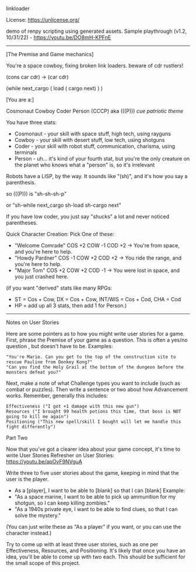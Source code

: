linkloader

License: https://unlicense.org/

demo of renpy scripting using generated assets. 
Sample playthrough (v1.2, 10/31/22) - https://youtu.be/DO8mH-KPFnE

----
[The Premise and Game mechanics]

You're a space cowboy, fixing broken link loaders. 
beware of cdr rustlers!

(cons car cdr) -> (car cdr)

(while next_cargo ( load ( cargo next) ) )

[You are a:]

Cosmonaut Cowboy Coder Person (CCCP)
aka (((P)))
*cue patriotic theme*

You have three stats:
- Cosmonaut - your skill with space stuff, high tech, using rayguns
- Cowboy - your skill with desert stuff, low tech, using shotguns
- Coder - your skill with robot stuff, communication, charisma, using terminals
- Person - uh... it's kind of your fourth stat, but you're the only creature on the planet who knows what a "person" is, so it's irrelevant

Robots have a LISP, by the way. It sounds like "(sh)", and it's how you say a parenthesis.

so (((P))) is "sh-sh-sh-p"

or "sh-while next_cargo sh-load sh-cargo next"

If you have low coder, you just say "shucks" a lot and never noticed parentheses.

Quick Character Creation: Pick One of these:

- "Welcome Comrade" COS +2 COW -1 COD +2 -> You're from space, and you're here to help.
- "Howdy Pardner"  COS -1 COW +2 COD +2 -> You ride the range, and you're here to help.
- "Major Tom" COS +2 COW +2 COD -1 -> You were lost in space, and you just crashed here.

(if you want "derived" stats like many RPGs:
- ST = Cos + Cow, DX = Cos + Cow, INT/WIS = Cos + Cod, CHA = Cod
- HP = add up all 3 stats, then add 1 for Person.)


----
Notes on User Stories

Here are some pointers as to how you might write user stories for a game.
First, phrase the  Premise of your game as a question. This is often a yes/no question , but doesn't have to be.
Examples:

    "You're Mario. Can you get to the top of the construction site to rescue Pauline from Donkey Kong?"
    "Can you find the Holy Grail at the bottom of the dungeon before the monsters defeat you?"

Next, make a note of what  Challenge types you want to include (such as combat or puzzles). 
Then write a sentence or two about how  Advancement works. Remember, generally this includes:

    Effectiveness ("I got +1 damage with this new gun")
    Resources ("I brought 99 health potions this time, that boss is NOT going to kill me again")
    Positioning ("This new spell/skill I bought will let me handle this fight differently")

Part Two

Now that you've got a clearer idea about your game concept, it's time to write User Stories
Refresher on User Stories:  https://youtu.be/apOvF9NVguA 

Write three to five user stories about the game, keeping in mind that the user is the player.
- As a [player], I want to be able to [blank] so that I can [blank]
Example:
- "As a space marine, I want to be able to pick up ammunition for my shotgun, so I can keep killing zombies."
- "As a 1940s private eye, I want to be able to find clues, so that I can solve the mystery."

(You can just write these as "As a player" if you want, or you can use the character instead.)

Try to come up with at least three user stories, such as one per Effectiveness, Resources, and Positioning. It's likely that once you have an idea, you'll be able to come up with two each. This should be sufficient for the small scope of this project.
